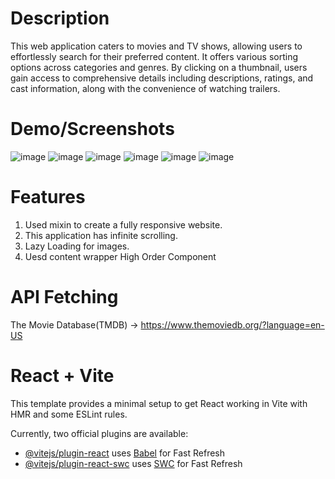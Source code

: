 # Description
This web application caters to movies and TV shows, allowing users to effortlessly search for their preferred content. It offers various sorting options across categories and genres. By clicking on a thumbnail, users gain access to comprehensive details including descriptions, ratings, and cast information, along with the convenience of watching trailers.

# Demo/Screenshots
![image](https://github.com/GauravYS/Movie-App-/assets/116845183/ed550aa6-828b-4a88-8f6b-3b0888a0a22b)
![image](https://github.com/GauravYS/Movie-App-/assets/116845183/da344571-6730-489d-9a70-1425f714b9be)
![image](https://github.com/GauravYS/Movie-App-/assets/116845183/ebc3d276-0464-441c-9a48-d15950384688)
![image](https://github.com/GauravYS/Movie-App-/assets/116845183/2b182448-dd34-41dd-b437-771009902d66)
![image](https://github.com/GauravYS/Movie-App-/assets/116845183/21657af0-44d1-47dd-b996-d1b8645d2219)
![image](https://github.com/GauravYS/Movie-App-/assets/116845183/a7983950-9556-4bb3-8e48-3dd65f65bdcc)

# Features
  1) Used mixin to create a fully responsive website.
  2) This application has infinite scrolling.
  3) Lazy Loading for images.
  4) Uesd content wrapper High Order Component

# API Fetching 
The Movie Database(TMDB) -> https://www.themoviedb.org/?language=en-US
     




# React + Vite

This template provides a minimal setup to get React working in Vite with HMR and some ESLint rules.

Currently, two official plugins are available:

- [@vitejs/plugin-react](https://github.com/vitejs/vite-plugin-react/blob/main/packages/plugin-react/README.md) uses [Babel](https://babeljs.io/) for Fast Refresh
- [@vitejs/plugin-react-swc](https://github.com/vitejs/vite-plugin-react-swc) uses [SWC](https://swc.rs/) for Fast Refresh
